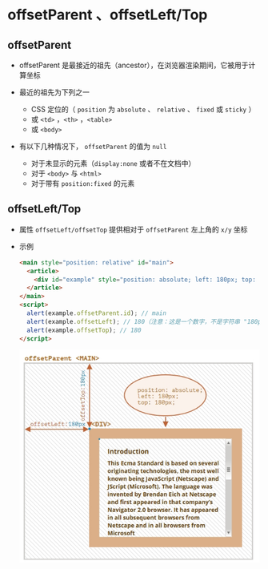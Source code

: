# offsetParent 、offsetLeft/Top

## offsetParent

+ offsetParent 是最接近的祖先（ancestor），在浏览器渲染期间，它被用于计算坐标
+ 最近的祖先为下列之一

  + CSS 定位的（ `position` 为 `absolute` 、 `relative` 、 `fixed` 或 `sticky` ）
  + 或 `<td>` ，`<th>` ，`<table>`
  + 或 `<body>`

+ 有以下几种情况下， `offsetParent` 的值为 `null`

  + 对于未显示的元素（`display:none` 或者不在文档中）
  + 对于 `<body>` 与 `<html>`
  + 对于带有 `position:fixed` 的元素

## offsetLeft/Top

+ 属性 `offsetLeft/offsetTop` 提供相对于 `offsetParent` 左上角的 `x/y` 坐标


+ 示例

  ```html
  <main style="position: relative" id="main">
    <article>
      <div id="example" style="position: absolute; left: 180px; top: 180px">...</div>
    </article>
  </main>
  <script>
    alert(example.offsetParent.id); // main
    alert(example.offsetLeft); // 180（注意：这是一个数字，不是字符串 "180px"）
    alert(example.offsetTop); // 180
  </script>
  ```

  ![alt text](images/offsetLeft与Top.png)
